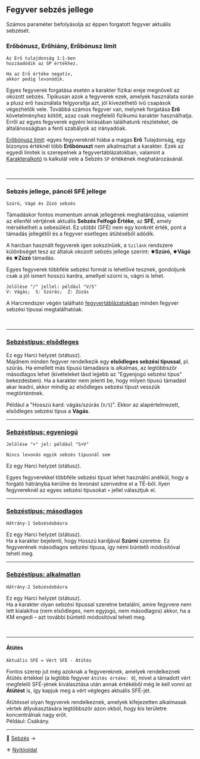 ## Fegyver sebzés jellege

Számos paraméter befolyásolja az éppen forgatott fegyver aktuális sebzését.

### Erőbónusz, Erőhiány, Erőbónusz limit

```
Az Erő tulajdonság 1:1-ben
hozzáadódik az SP értékhez.

Ha az Erő értéke negatív,
akkor pedig levonódik.
```

Egyes fegyverek forgatása esetén a karakter fizikai ereje megnöveli az okozott sebzés. Tipikusan azok a fegyverek ezek, amelyek használata során a plusz erő használata felgyorsítja azt, jól kivezethető ívű csapások végezhetők vele. Továbbá számos fegyver van, melynek forgatása **Erő** követelményhez kötött, azaz csak megfelelő fizikumú karakter használhatja. Erről az egyes fegyverek egyéni leírásában találhatunk részleteket, de általánosságban a fenti szabályok az irányadóak.

[Erőbónusz limit](068_01_fegyverek_altalanos_szabalyai.md#erőbónusz-limit): egyes fegyvereknél hiába a magas **Erő** Tulajdonság, egy bizonyos értéknél több **Erőbónuszt** nem alkalmazhat a karakter. Ezek az egyedi limitek is szerepelnek a fegyvertáblázatokban, valamint a [Karakteralkotó](start.md#karakteralkot%C3%B3) is kalkulál vele a Sebzés `SP` értékének meghatározásánál.

<br />

---
### Sebzés jellege, páncél SFÉ jellege

```
Szúró, Vágó és Zúzó sebzés
```

Támadáskor fontos momentum annak jellegének meghatározása, valamint az ellenfél vértjének aktuális **Sebzés Felfogó Értéke**, az **SFÉ**, amely mérsékelheti a sebesülést. Ez utóbbi (SFÉ) nem egy konkrét érték, pont a támadás jellegétől és a fegyver esetleges átütéséből adódik.

A harcban használt fegyverek igen sokszínűek, a `Szilánk` rendszere különbséget tesz az általuk okozott sebzés jellege szerint: **⚜️Szúró, ⚜️Vágó és ⚜️Zúzó** támadás.

Egyes fegyverek többféle sebzési formát is lehetővé tesznek, gondoljunk csak a jól ismert hosszú kardra, amellyel szúrni is, vágni is lehet.

```
Jelölése "/" jellel: például "V/S"
V: Vágás;  S: Szúrás;  Z: Zúzás
```

A Harcrendszer végén található [fegyvertáblázatokban](068_00_fegyverek.md#k%C3%B6zelharci-fegyverek) minden fegyver sebzési típusai megtalálhatóak.

<br />

---
### [Sebzéstípus: elsődleges](065_01_harci_helyzetek.md#sebz%C3%A9st%C3%ADpus-els%C5%91dleges)

Ez egy Harci helyzet (státusz).\
Majdnem minden fegyver rendelkezik egy **elsődleges sebzési típussal**, pl. szúrás. Ha emellett más típusú támadásra is alkalmas, az legtöbbször másodlagos lehet (kivételeket lásd lejjebb az "Egyenjogú sebzési típus" bekezdésben). Ha a karakter nem jelenti be, hogy milyen típusú támadást akar leadni, akkor mindig az elsődleges sebzési típust vesszük megtörténtnek.

Például a "Hosszú kard: vágás/szúrás (`V/S`)". Ekkor az alapértelmezett, elsődleges sebzési típus a **Vágás**. 

---
### [Sebzéstípus: egyenjogú](065_01_harci_helyzetek.md#sebz%C3%A9st%C3%ADpus-egyenjog%C3%BA)

```
Jelölése "+" jel: például "S+V"

Nincs levonás egyik sebzés típusnál sem
```

Ez egy Harci helyzet (státusz).

Egyes fegyverekkel többféle sebzési típust lehet használni anélkül, hogy a forgató hátrányba kerülne és levonást szenvedne el a TÉ-ből. Ilyen fegyvereknél az egyes sebzési típusokat `+` jellel választjuk el.

---
### [Sebzéstípus: másodlagos](065_01_harci_helyzetek.md#sebz%C3%A9st%C3%ADpus-egyenjog%C3%BA)

```
Hátrány-1 Sebzésdobásra
```

Ez egy Harci helyzet (státusz).\
Ha a karakter bejelenti, hogy Hosszú kardjával **Szúrni** szeretne. Ez fegyverének másodlagos sebzési típusa, így némi büntető módosítóval teheti meg.

---
### [Sebzéstípus: alkalmatlan](065_01_harci_helyzetek.md#sebz%C3%A9st%C3%ADpus-alkalmatlan)

```
Hátrány-2 Sebzésdobásra
```

Ez egy Harci helyzet (státusz).\
Ha a karakter olyan sebzési típussal szeretne betalálni, amire fegyvere nem lett kialakítva (nem elsődleges, nem egyjogú, nem másodlagos) akkor, ha a KM engedi – azt további büntető módosítóval teheti meg.

<br />

---
#### Átütés

```
Aktuális SFÉ = Vért SFÉ - Átütés
```

Fontos szerep jut még azoknak a fegyvereknek, amelyek rendelkeznek Átütés értékkel (a legtöbb fegyver `Átütés értéke: 0`), mivel a támadott vért megfelelő SFÉ-jének kiválasztása után annak értékéből még le kell vonni az **Átütést** is, így kapjuk meg a vért végleges aktuális SFÉ-jét.

Átütéssel olyan fegyverek rendelkeznek, amelyek kifejezetten alkalmasak vértek átlyukasztására legtöbbször azon okból, hogy kis területre koncentrálnak nagy erőt.\
Például: Csákány.

---

🔗 [Sebzés](064_02_06_sebzes.md) →

⚜️ [Nyitóoldal](start.md#6-harcrendszer-%EF%B8%8F)
